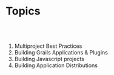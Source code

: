 # Topics
<br><br>

1. Multiproject Best Practices
1. Building Grails Applications & Plugins
1. Building Javascript projects
1. Building Application Distributions

